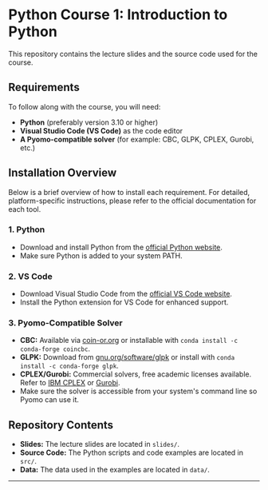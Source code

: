# Python Course 1: Introduction to Python
 
This repository contains the lecture slides and the source code used for the course.

## Requirements

To follow along with the course, you will need:

- **Python** (preferably version 3.10 or higher)
- **Visual Studio Code (VS Code)**  as the code editor
- **A Pyomo-compatible solver** (for example: CBC, GLPK, CPLEX, Gurobi, etc.)

## Installation Overview

Below is a brief overview of how to install each requirement. For detailed, platform-specific instructions, please refer to the official documentation for each tool.

### 1. Python

- Download and install Python from the [official Python website](https://www.python.org/).
- Make sure Python is added to your system PATH.

### 2. VS Code

- Download Visual Studio Code from the [official VS Code website](https://code.visualstudio.com/).
- Install the Python extension for VS Code for enhanced support.

### 3. Pyomo-Compatible Solver

- **CBC:** Available via [coin-or.org](https://coin-or.github.io/Cbc/) or installable with `conda install -c conda-forge coincbc`.
- **GLPK:** Download from [gnu.org/software/glpk](https://www.gnu.org/software/glpk/) or install with `conda install -c conda-forge glpk`.
- **CPLEX/Gurobi:** Commercial solvers, free academic licenses available. Refer to [IBM CPLEX](https://www.ibm.com/products/ilog-cplex-optimization-studio) or [Gurobi](https://www.gurobi.com/).
- Make sure the solver is accessible from your system's command line so Pyomo can use it.

## Repository Contents

- **Slides:** The lecture slides are located in `slides/`.
- **Source Code:** The Python scripts and code examples are located in `src/`.
- **Data:** The data used in the examples are located in `data/`.

---
